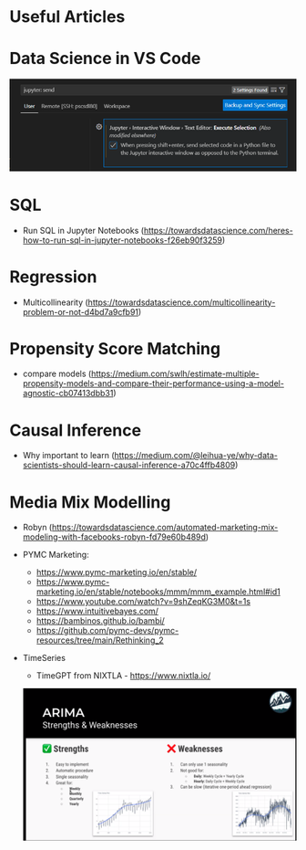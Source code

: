 # Useful Articles

# Data Science in VS Code

![Running Python in VS Code using Interactive Jupyter Window](image.png)

# SQL

* Run SQL in Jupyter Notebooks (https://towardsdatascience.com/heres-how-to-run-sql-in-jupyter-notebooks-f26eb90f3259)

# Regression

* Multicollinearity (https://towardsdatascience.com/multicollinearity-problem-or-not-d4bd7a9cfb91)

# Propensity Score Matching

* compare models (https://medium.com/swlh/estimate-multiple-propensity-models-and-compare-their-performance-using-a-model-agnostic-cb07413dbb31)

# Causal Inference

* Why important to learn (https://medium.com/@leihua-ye/why-data-scientists-should-learn-causal-inference-a70c4ffb4809)

# Media Mix Modelling

* Robyn (https://towardsdatascience.com/automated-marketing-mix-modeling-with-facebooks-robyn-fd79e60b489d)
* PYMC Marketing:
    * https://www.pymc-marketing.io/en/stable/
    * https://www.pymc-marketing.io/en/stable/notebooks/mmm/mmm_example.html#id1
    * https://www.youtube.com/watch?v=9shZeqKG3M0&t=1s
    * https://www.intuitivebayes.com/
    * https://bambinos.github.io/bambi/
    * https://github.com/pymc-devs/pymc-resources/tree/main/Rethinking_2
    
* TimeSeries
    * TimeGPT from NIXTLA - https://www.nixtla.io/
    
    ![alt text](image-1.png)